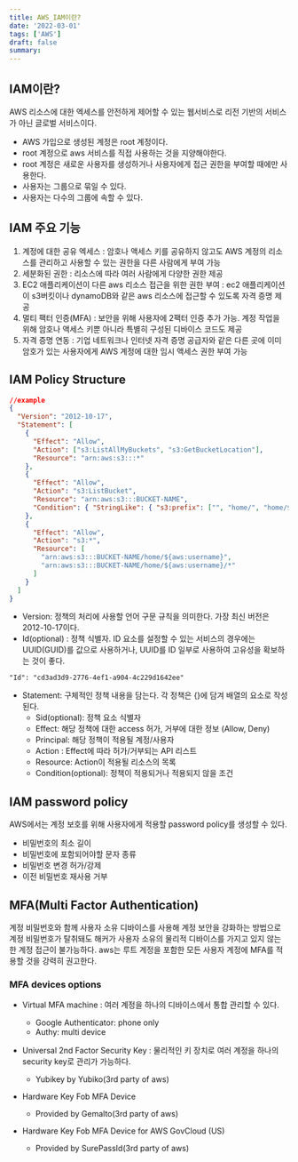 ```yaml
---
title: AWS_IAM이란?
date: '2022-03-01'
tags: ['AWS']
draft: false
summary:
---
```


## IAM이란?

AWS 리소스에 대한 엑세스를 안전하게 제어할 수 있는 웹서비스로 리전 기반의 서비스가 아닌 글로벌 서비스이다.

- AWS 가입으로 생성된 계정은 root 계정이다.
- root 계정으로 aws 서비스를 직접 사용하는 것을 지양해야한다.
- root 계정은 새로운 사용자를 생성하거나 사용자에게 접근 권한을 부여할 때에만 사용한다.
- 사용자는 그룹으로 묶일 수 있다.
- 사용자는 다수의 그룹에 속할 수 있다.

## IAM 주요 기능

1. 계정에 대한 공유 엑세스 : 암호나 액세스 키를 공유하지 않고도 AWS 계정의 리소스를 관리하고 사용할 수 있는 권한을 다른 사람에게 부여 가능
2. 세분화된 권한 : 리소스에 따라 여러 사람에게 다양한 권한 제공
3. EC2 애플리케이션이 다른 aws 리소스 접근을 위한 권한 부여 : ec2 애플리케이션이 s3버킷이나 dynamoDB와 같은 aws 리소스에 접근할 수 있도록 자격 증명 제공
4. 멀티 팩터 인증(MFA) : 보안을 위해 사용자에 2팩터 인증 추가 가능. 계정 작업을 위해 암호나 액세스 키뿐 아니라 특별히 구성된 디바이스 코드도 제공
5. 자격 증명 연동 : 기업 네트워크나 인터넷 자격 증명 공급자와 같은 다른 곳에 이미 암호가 있는 사용자에게 AWS 계정에 대한 임시 액세스 권한 부여 가능

## IAM Policy Structure

```json
//example
{
  "Version": "2012-10-17",
  "Statement": [
    {
      "Effect": "Allow",
      "Action": ["s3:ListAllMyBuckets", "s3:GetBucketLocation"],
      "Resource": "arn:aws:s3:::*"
    },
    {
      "Effect": "Allow",
      "Action": "s3:ListBucket",
      "Resource": "arn:aws:s3:::BUCKET-NAME",
      "Condition": { "StringLike": { "s3:prefix": ["", "home/", "home/${aws:username}/"] } }
    },
    {
      "Effect": "Allow",
      "Action": "s3:*",
      "Resource": [
        "arn:aws:s3:::BUCKET-NAME/home/${aws:username}",
        "arn:aws:s3:::BUCKET-NAME/home/${aws:username}/*"
      ]
    }
  ]
}
```

- Version: 정책의 처리에 사용할 언어 구문 규칙을 의미한다. 가장 최신 버전은 2012-10-17이다.
- Id(optional) : 정책 식별자. ID 요소를 설정할 수 있는 서비스의 경우에는 UUID(GUID)를 값으로 사용하거나, UUID를 ID 일부로 사용하여 고유성을 확보하는 것이 좋다.

```
"Id": "cd3ad3d9-2776-4ef1-a904-4c229d1642ee"
```

- Statement: 구체적인 정책 내용을 담는다. 각 정책은 {}에 담겨 배열의 요소로 작성된다.
  - Sid(optional): 정책 요소 식별자
  - Effect: 해당 정책에 대한 access 허가, 거부에 대한 정보 (Allow, Deny)
  - Principal: 해당 정책이 적용될 계정/사용자
  - Action : Effect에 따라 허가/거부되는 API 리스트
  - Resource: Action이 적용될 리소스의 목록
  - Condition(optional): 정책이 적용되거나 적용되지 않을 조건

## IAM password policy

AWS에서는 계정 보호를 위해 사용자에게 적용할 password policy를 생성할 수 있다.

- 비밀번호의 최소 길이
- 비밀번호에 포함되어야할 문자 종류
- 비밀번호 변경 허가/강제
- 이전 비밀번호 재사용 거부

## MFA(Multi Factor Authentication)

계정 비밀번호와 함께 사용자 소유 디바이스를 사용해 계정 보안을 강화하는 방법으로 계정 비밀번호가 탈취돼도 해커가 사용자 소유의 물리적 디바이스를 가지고 있지 않는 한 계정 접근이 불가능하다. aws는 루트 계정을 포함한 모든 사용자 계정에 MFA를 적용할 것을 강력히 권고한다.

### MFA devices options

- Virtual MFA machine : 여러 계정을 하나의 디바이스에서 통합 관리할 수 있다.

  - Google Authenticator: phone only
  - Authy: multi device

- Universal 2nd Factor Security Key : 물리적인 키 장치로 여러 계정을 하나의 security key로 관리가 가능하다.

  - Yubikey by Yubiko(3rd party of aws)

- Hardware Key Fob MFA Device

  - Provided by Gemalto(3rd party of aws)

- Hardware Key Fob MFA Device for
  AWS GovCloud (US)
  - Provided by SurePassId(3rd party of aws)
